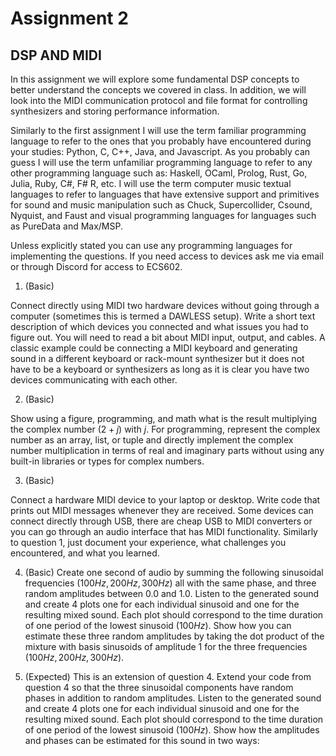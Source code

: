 # Assignment 2 

DSP AND MIDI 
------------------

In this assignment we will explore some fundamental DSP concepts 
to better understand the concepts we covered in class. In addition, 
we will look into the MIDI communication protocol and file format for 
controlling synthesizers and storing performance information. 

Similarly to the first assignment I will use the term familiar programming 
language to refer to the ones that you probably have encountered during your 
studies: Python, C, C++, Java, and Javascript. As you probably can guess I will use the
term unfamiliar programming language to refer to any other programming
language such as: Haskell, OCaml, Prolog, Rust, Go, Julia, Ruby, C#, F#
R, etc. I will use the term computer music textual languages to refer to languages 
that have extensive support and primitives for sound and music manipulation such as 
Chuck, Supercollider, Csound, Nyquist, and Faust and visual programming languages 
for languages such as PureData and Max/MSP. 

Unless explicitly stated you can use any programming languages for implementing 
the questions. If you need access to devices ask me via email or through Discord for 
access to ECS602. 


1. (Basic)

Connect directly using MIDI two hardware devices without going through a computer (sometimes 
this is termed a DAWLESS setup). Write a short text description of which devices you connected 
and what issues you had to figure out. You will need to read a bit about MIDI input, output, and cables. 
A classic example could be connecting a MIDI keyboard and generating sound in a different keyboard or rack-mount synthesizer but it does not have to be a keyboard or synthesizers as long as it is clear you have 
two devices communicating with each other. 

2. (Basic) 

Show using a figure, programming, and math what is the result multiplying the complex number $(2+j)$ with $j$. For programming, represent the complex number as an array, list, or tuple and directly implement the complex number multiplication in terms of real and imaginary parts without using any built-in libraries or types for complex numbers. 

3. (Basic) 

Connect a hardware MIDI device to your laptop or desktop. Write code that prints out MIDI messages whenever they are received. Some devices can connect directly through USB, there are cheap USB to MIDI converters or you can go through an audio interface that has MIDI functionality. Similarly to question 1, just document your experience, what challenges you encountered, and what you learned. 


4. (Basic) Create one second of audio by summing the following sinusoidal frequencies ($100Hz, 200Hz, 300Hz$) all with the same phase, and three random amplitudes between $0.0$ and $1.0$. Listen to the generated sound and create 4 plots one for each individual sinusoid and one for the resulting mixed sound. Each plot should correspond to the time duration of one period of the lowest sinusoid ($100Hz$). Show how you can estimate these three random amplitudes by taking the dot product of the mixture with basis sinusoids of amplitude 1 for the three frequencies ($100Hz, 200Hz, 300Hz$). 


5. (Expected) This is an extension of question 4. Extend your code from question 4 so that the three sinusoidal components have random phases in addition to random amplitudes. Listen to the generated sound and create 4 plots one for each individual sinusoid and one for the resulting mixed sound. Each plot should correspond to the time duration of one period of the lowest sinusoid ($100Hz$). Show how the amplitudes and phases can be estimated for this sound in two ways: 



